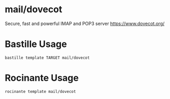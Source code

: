 # mail/dovecot
Secure, fast and powerful IMAP and POP3 server
https://www.dovecot.org/

# Bastille Usage
```shell
bastille template TARGET mail/dovecot
```

# Rocinante Usage
```shell
rocinante template mail/dovecot
```
